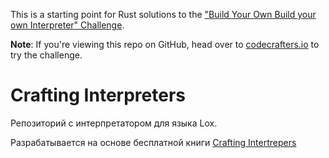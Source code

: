 This is a starting point for Rust solutions to the
["Build Your Own Build your own Interpreter" Challenge](https://app.codecrafters.io/courses/interpreter/overview).

**Note**: If you're viewing this repo on GitHub, head over to
[codecrafters.io](https://codecrafters.io) to try the challenge.

# Crafting Interpreters

Репозиторий с интерпретатором для языка Lox.

Разрабатывается на основе бесплатной книги [Crafting Intertrepers](https://craftinginterpreters.com/introduction.html)
